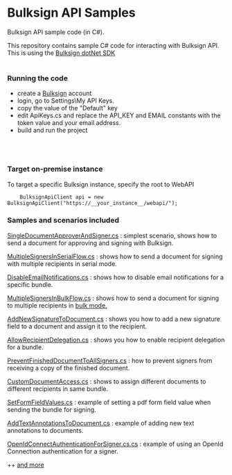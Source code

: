 # Bulksign API Samples
Bulksign API sample code (in C#).

This repository contains sample C# code for interacting with Bulksign API. This is using the [Bulksign dotNet SDK](https://www.nuget.org/packages/BulksignSdk)
<br/>
<br/>

### Running the code

- create a [Bulksign](http://bulksign.com) account
- login, go to Settings\My API Keys.
- copy the value of the "Default" key
- edit ApiKeys.cs and replace the API_KEY and EMAIL constants with the token value and your email address.
- build and run the project 
<br/>
<br/>

### Target on-premise instance

To target a specific Bulksign instance, specify the root to WebAPI

```
	BulksignApiClient api = new BulksignApiClient("https://__your_instance__/webapi/");
```


### Samples and scenarios included

[SingleDocumentApproverAndSigner.cs](https://github.com/bulksign/Bulksign-API-sample/blob/master/Bulksign%20Api%20Samples/Scenarios/SingleDocumentApproverAndSigner.cs) : simplest scenario, shows how to send a document for approving and signing with Bulksign. 

[MultipleSignersInSerialFlow.cs](https://github.com/bulksign/Bulksign-API-sample/blob/master/Bulksign%20Api%20Samples/Scenarios/MultipleSignersInSerialFlow.cs) : shows how to send a document for signing with multiple recipients in serial mode.

[DisableEmailNotifications.cs](https://github.com/bulksign/Bulksign-API-sample/blob/master/Bulksign%20Api%20Samples/Scenarios/DisableEmailNotifications.cs) : shows how to disable email notifications for a specific bundle.

[MultipleSignersInBulkFlow.cs](https://github.com/bulksign/Bulksign-API-sample/blob/master/Bulksign%20Api%20Samples/Scenarios/MultipleSignersInBulkFlow.cs) : shows how to send a document for signing to multiple recipients in <a href="https://bulksign.com/Public/Features"> bulk mode. <a/>

[AddNewSignatureToDocument.cs](https://github.com/bulksign/Bulksign-API-sample/blob/master/Bulksign%20Api%20Samples/Scenarios/AddNewSignatureToDocument.cs) : shows you how to add a new signature field to a document and assign it to the recipient.

[AllowRecipientDelegation.cs](https://github.com/bulksign/Bulksign-API-sample/blob/master/Bulksign%20Api%20Samples/Scenarios/AllowRecipientDelegation.cs) : shows you how to enable recipient delegation for a bundle.

[PreventFinishedDocumentToAllSigners.cs](https://github.com/bulksign/Bulksign-API-sample/blob/master/Bulksign%20Api%20Samples/Scenarios/PreventFinishedDocumentToAllSigners.cs) : how to prevent signers from receiving a copy of the finished document.

[CustomDocumentAccess.cs](https://github.com/bulksign/Bulksign-API-sample/blob/master/Bulksign%20Api%20Samples/Scenarios/CustomDocumentAccess.cs) : shows to assign different documents to different recipients in same bundle.

[SetFormFieldValues.cs](https://github.com/bulksign/Bulksign-API-sample/blob/master/Bulksign%20Api%20Samples/Scenarios/SetFormFieldValues.cs) : example of setting a pdf form field value when sending the bundle for signing.

[AddTextAnnotationsToDocument.cs](https://github.com/bulksign/Bulksign-API-sample/blob/master/Bulksign%20Api%20Samples/Scenarios/AddTextAnnotationsToDocument.cs) : example of adding new text annotations to documents.

[OpenIdConnectAuthenticationForSigner.cs.cs](https://github.com/bulksign/Bulksign-API-sample/blob/master/Bulksign%20Api%20Samples/Scenarios/OpenIdConnectAuthenticationForSigner.cs) : example of using an OpenId Connection authentication for a signer.

++ <a href="https://github.com/bulksign/Bulksign-API-sample/tree/master/Bulksign%20Api%20Samples/Scenarios">and more </a>

